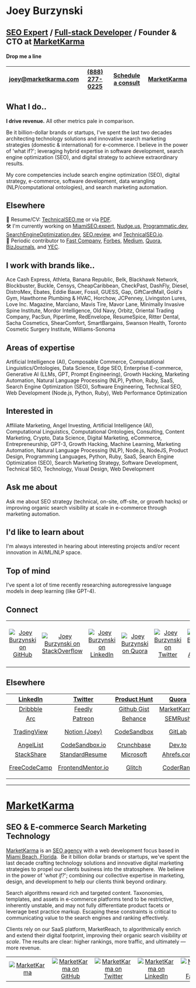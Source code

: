 

# Joey Burzynski
## **[SEO Expert](https://www.linkedin.com/in/miamibeachseo/ "Joey Burzynski: SEO Expert") / [Full-stack Developer](https://profile.codersrank.io/user/joeyburzynski "Joey Burzynski - Full-stack Developer") / Founder & CTO at [MarketKarma](https://www.marketkarma.com "MarketKarma: SEO Agency in Miami Beach, Florida")**  

#### Drop me a line

|[joey@marketkarma.com](mailto:joey@marketkarma.com "Drop me a line via email.")   |[(888) 277-0225](tel:8882770225 "Give me a shout.")   |[Schedule a consult](https://calendarhero.to/SEO "Schedule a time to chat.")   |[MarketKarma](https://www.google.com/search?q=MarketKarma+SEO "Find me online.")
|:-:|:-:|:-:|:-:|
  
  
## What I do..

**I drive revenue.** All other metrics pale in comparison.

Be it billion-dollar brands or startups, I've spent the last two decades architecting technology solutions and innovative search marketing strategies (domestic & international) for e-commerce.  I believe in the power of 'what if?'; leveraging hybrid expertise in software development, search engine optimization (SEO), and digital strategy to achieve extraordinary results.

My core competencies include search engine optimization (SEO), digital strategy, e-commerce, software development, data wrangling (NLP/computational ontologies), and search marketing automation.

## Elsewhere
  
💼  Resume/CV: [TechnicalSEO.me](https://technicalseo.me "Resume / CV | Joey Burzynski") or via [PDF](https://share.marketkarma.com/Joey-Burzynski-20-year-SEO-Expert-and-Full-stack-Developer.pdf "Resume / CV | Joey Burzynski").  
🛠️  I'm currently working on [MiamiSEO.expert](https://miamiseo.expert/seo/ "SEO Services | MiamiSEO.expert"), [Nudge.us](https://nudge.us/ "Nudge.us - Smart link management platform with advanced features for URL shortening, targeting, and tracking"), [Programmatic.dev](https://programmatic.dev/ "Programmatic.dev » Where Data, Code, and SEO Converge"), [SearchEngineOptimization.dev](https://searchengineoptimization.dev/ "Curated Collection of SEO Tools & Resources | SearchEngineOptimization.dev"), [SEO.review](https://seo.review "SEO.review - Cloud-based Technical SEO Audit & Site Reporting Tools"), and [TechnicalSEO.io](https://technicalseo.io "Master technical SEO, from bots to bytes").  
📝  Periodic contributor to [Fast Company](https://board.fastcompany.com/profile/Joey-Burzynski-SEO-Expert-%7C-Founder-CTO-MarketKarma/12629614-d0b7-4a8c-8076-5be2166473a0 "Joey Burzynski on Fast Company"), [Forbes](https://councils.forbes.com/profile/Joey-Burzynski-Founder-CTO-MarketKarma/72b6886c-bd96-4988-ad8b-14287a291009 "Joey Burzynski on Forbes"), [Medium](https://medium.com/@joeyburzynski "JoeyBurzynski on Medium"), [Quora](https://www.quora.com/profile/Joey-Burzynski "Joey Burzynski on Quora"), [BizJournals](https://trust.bizjournals.com/profile/Joey-Burzynski-Founder-CTO-MarketKarma/927e7e25-bfe0-4390-8732-62e5edbbe322 "Joey Burzynski on South Florida Business Journal"), and [YEC](https://yec.co/members/profile/Joey-Burzynski-Founder-CTO-MarketKarma/ba0650bf-d313-48b6-8c95-ab3d31dbb02e "Joey Burzynski on Young Entrepreneur Council").  
    
  
## I work with brands like..

Ace Cash Express, Athleta, Banana Republic, Belk, Blackhawk Network, Blockbuster, Buckle, Censys, CheapCaribbean, CheckPast, DashFly, Diesel, DistroMex, Ebates, Eddie Bauer, Fossil, GUESS, Gap, GiftCardMall, Gold's Gym, Hawthorne Plumbing & HVAC, Horchow, JCPenney, Livingston Lures, Love Inc. Magazine, Marciano, Mavis Tire, Mavor Lane, Minimally Invasive Spine Institute, Mordor Intelligence, Old Navy, Orbitz, Oriental Trading Company, PacSun, Piperlime, RedEnvelope, ResumeSpice, Ritter Dental, Sacha Cosmetics, ShearComfort, SmartBargains, Swanson Health, Toronto Cosmetic Surgery Institute, Williams-Sonoma

Areas of expertise
---
Artificial Intelligence (AI), Composable Commerce, Computational Linguistics/Ontologies, Data Science, Edge SEO, Enterprise E-commerce, Generative AI (LLMs, GPT, Prompt Engineering), Growth Hacking, Marketing Automation, Natural Language Processing (NLP), Python, Ruby, SaaS, Search Engine Optimization (SEO), Software Engineering, Technical SEO, Web Development (Node.js, Python, Ruby), Web Performance Optimization

Interested in
---
Affiliate Marketing, Angel Investing, Artificial Intelligence (AI), Computational Linguistics, Computational Ontologies, Consulting, Content Marketing, Crypto, Data Science, Digital Marketing, eCommerce, Entrepreneurship, GPT-3, Growth Hacking, Machine Learning, Marketing Automation, Natural Language Processing (NLP), Node.js, NodeJS, Product Design, Programming Languages, Python, Ruby, SaaS, Search Engine Optimization (SEO), Search Marketing Strategy, Software Development, Technical SEO, Technology, Visual Design, Web Development

Ask me about
---
Ask me about SEO strategy (technical, on-site, off-site, or growth hacks) or improving organic search visibility at scale in e-commerce through marketing automation.

I'd like to learn about
---
I'm always interested in hearing about interesting projects and/or recent innovation in AI/ML/NLP space.

Top of mind
---
I've spent a lot of time recently researching autoregressive language models in deep learning (like GPT-4).
  
## Connect

| | | | | | | | | | | | |
| :-: | :-: | :-: | :-: | :-: | :-: | :-: | :-: | :-: | :-: | :-: | :-: |
|[![Joey Burzynski on GitHub](https://www.marketkarma.com/shared/GitHub.png "Joey Burzynski on GitHub")](https://github.com/JoeyBurzynski "Joey Burzynski on GitHub")|[![Joey Burzynski on StackOverflow](https://www.marketkarma.com/shared/StackOverflow.png "Joey Burzynski on StackOverflow")](https://stackoverflow.com/users/3767344/joeyburzynski "SEO Expert") |[![Joey Burzynski on LinkedIn](https://www.marketkarma.com/shared/LinkedIn.png "Joey Burzynski on LinkedIn")](https://www.linkedin.com/in/miamibeachseo "Joey Burzynski: Miami SEO Expert") |[![Joey Burzynski on Quora](https://www.marketkarma.com/shared/Quora.png "Joey Burzynski on Quora")](https://www.quora.com/profile/Joey-Burzynski "Joey Burzynski on Quora") |[![Joey Burzynski on Twitter](https://www.marketkarma.com/shared/Twitter.png "Joey Burzynski on Twitter")](https://twitter.com/JoeyBurzynski "Joey Burzynski on Twitter") |[![Joey Burzynski on AngelList](https://www.marketkarma.com/shared/AngelList.png "Joey Burzynski on AngelList")](https://angel.co/joeyburzynski "Joey Burzynski on AngelList") |[![Joey Burzynski on Google+](https://www.marketkarma.com/shared/GooglePlus.png "Joey Burzynski on Google+")](https://plus.google.com/u/1/+JoeyBurzynski81 "Joey Burzynski on Google+") |[![Joey Burzynski on Dribbble](https://www.marketkarma.com/shared/Dribbble.png "Joey Burzynski on Dribbble")](https://dribbble.com/JoeyBurzynski "Joey Burzynski on Dribbble") |[![Joey Burzynski on Behance](https://www.marketkarma.com/shared/Behance.png "Joey Burzynski on Behance")](https://www.behance.net/joeyburzynski "Joey Burzynski on Behance") |[![Joey Burzynski on Feedly](https://www.marketkarma.com/shared/Feedly.png "Joey Burzynski on Feedly")](https://feedly.com/joeyburzynski "Joey Burzynski on Feedly") |[![Drop me a line via Email](https://www.marketkarma.com/shared/Email.png "Drop me a line via Email")](mailto:joey@marketkarma.com "Drop me a line via Email") |[![Give me a shout via Phone](https://www.marketkarma.com/shared/Phone.png "Give me a shout via Phone")](tel:8882770225 "Give me a shout via Phone") |
  
  
## Elsewhere

|[LinkedIn](https://www.linkedin.com/in/miamibeachseo "SEO Expert Joey Burzynski on LinkedIn")|[Twitter](https://twitter.com/JoeyBurzynski "Joey Burzynski on Twitter")   |[Product Hunt](https://www.producthunt.com/@joeyburzynski "Joey Burzynski on ProductHunt")   |[Quora](https://www.quora.com/profile/Joey-Burzynski "Joey Burzynski on Quora")   |[CodeMentor](https://www.codementor.io/@marketkarma "MarketKarma on CodeMentor")   |[StackOverflow](https://stackoverflow.com/users/3767344/joeyburzynski "Joey Burzynski: SEO Expert")   |
|:-:|:-:|:-:|:-:|:-:|:-:|
|[Dribbble](https://dribbble.com/JoeyBurzynski "Joey Burzynski on Dribbble")   |[Feedly](https://feedly.com/joeyburzynski/ "Joey Burzynski's Feedly feed")   |[Github Gist](https://gist.github.com/JoeyBurzynski "Joey Burzynski's Gists on GitHub")   |[MarketKarma](https://www.marketkarma.com "MarketKarma: SEO Agency in Miami, Florida")   |[Medium](https://medium.com/@joeyburzynski "Joey Burzynski on Medium.com")   |[Moz](https://moz.com/community/users/4206813 "Joey Burzynski on Moz.com")|[CodePen](https://codepen.io/ResistedNormalcy "Joey Burzynski on CodePen")
|[Arc](https://arc.dev/@marketkarma "SEO Agency MarketKarma on Arc.dev")   |[Patreon](https://www.patreon.com/JoeyBurzynski/ "Joey Burzynski on Patreon.com")   |[Behance](https://www.behance.net/joeyburzynski "Joey Burzynski on Behance.net")   |[SEMRush](https://www.semrush.com/user/146064753/ "SEO Expert Joey Burzynski on SEMRush.com")   |[Crunchbase](https://www.crunchbase.com/person/joey-burzynski "Joey Burzynski on Crunchbase.com")   |[AngelList](https://angel.co/u/joeyburzynski "Joey Burzynski on Angel.co")   |
|[TradingView](https://www.tradingview.com/u/JoeyBurzynski/ "Joey Burzynski on TradingView")   |[Notion (Joey)](https://marketkarma.notion.site/marketkarma/112ca361fc12483292f237997bbc5be7?v=01ab4dc1a83b4baa986d476e0c0b614b "Joey Burzynski on Notion")   |[CodeSandbox](https://codesandbox.io/u/JoeyBurzynski "Joey Burzynski on CodeSandbox")   |[GitLab](https://gitlab.com/JoeyBurzynski "Joey Burzynski on GitLab")   |[Google Developers](https://developers.google.com/profile/u/111165200429261031855 "Joey Burzynski's Google Developer profile")   |[Arc.dev](https://community.arc.dev/user/joeyburzynski "Joey Burzynski's profile at Arc.dev Community")   |
|[AngelList](https://angel.co/u/joeyburzynski "Joey Burzynski on AngelList.co") |[CodeSandbox.io](https://codesandbox.io/u/JoeyBurzynski "Joey Burzynski on CodeSandbox.io")  |[Crunchbase](https://www.crunchbase.com/person/joey-burzynski "Joey Burzynski on Crunchbase")  |[Dev.to](https://dev.to/joeyburzynski "Joey Burzynski on Dev.to")  |[IndieHackers](https://www.indiehackers.com/JoeyBurzynski "Joey Burzynski on IndieHackers")  |[JSFiddle](https://jsfiddle.net/user/joeyburzynski/fiddles/ "Joey Burzynski's fiddles on JSFiddle")  |  
|[StackShare](https://stackshare.io/JoeyBurzynski "Joey Burzynski on StackShare")  |[StandardResume](https://standardresume.co/r/JoeyBurzynski "Joey Burzynski on StandardResume")  |[Microsoft](https://www.microsoft.com/en-us/solution-providers/partnerdetails/793256ea-c3e6-4c90-8956-7d4c654ae549/8bad3432-1cdb-4d2e-8250-5a4b92e8fe5a "MarketKarma on Microsoft")  |[Ahrefs.com](https://ahrefs.com/seo-agencies/us/fl/miami-beach "MarketKarma: E-Commerce SEO Agency on Ahrefs.com")  |[Notion (MK)](https://marketkarma.notion.site/ "MarketKarma SEO")  |[ORCID](https://orcid.org/0000-0002-7448-8294 "Joey Burzynski on ORCID")  |  
|[FreeCodeCamp](https://www.freecodecamp.org/SEOExpert "Joey Burzynski on FreeCodeCamp.org")  |[FrontendMentor.io](https://www.frontendmentor.io/profile/JoeyBurzynski "Joey Burzynski on FrontendMentor.io")  |[Glitch](https://glitch.com/@JoeyBurzynski "Joey Burzynski on Glitch")  |[CoderRank](https://profile.codersrank.io/user/joeyburzynski "Joey Burzynski on CoderRank")  |[Fast Company](https://board.fastcompany.com/profile/Joey-Burzynski-Founder-CTO-MarketKarma/12629614-d0b7-4a8c-8076-5be2166473a0 "Joey Burzynski on Fast Company")  |[Forbes Tech Council](https://profiles.forbes.com/members/tech/profile/Joey-Burzynski-Founder-CTO-MarketKarma/72b6886c-bd96-4988-ad8b-14287a291009 "Joey Burzynski on Forbes Tech Council")  |  
|  |  |  |  |  |  |  
----------
  
  
# [MarketKarma](https://www.marketkarma.com "MarketKarma: SEO Agency in Miami, Florida")
## SEO & E-commerce Search Marketing Technology

[MarketKarma](https://marketkarma.notion.site/a9e7fe51ce694d06a02c6836581b70be?v=04588429aabb4b768bad54aa87b71193 "SEO Agency in Miami Beach, Florida") is an [SEO agency](https://lnk.bio/MiamiSEO "Miami SEO Agency | MarketKarma") with a web development focus based in [Miami Beach, Florida](https://g.page/MarketKarma "Miami SEO Agency | MarketKarma").  Be it billion dollar brands or startups, we've spent the last decade crafting technology solutions and innovative digital marketing strategies to propel our clients business into the stratosphere.  We believe in the power of '_what if?_'; combining our collective expertise in marketing, design, and development to help our clients think beyond ordinary.

Search algorithms reward rich and targeted content. Taxonomies, templates, and assets in e-commerce platforms tend to be restrictive, inherently unstable, and may not fully differentiate product facets or leverage best practice markup. Escaping these constraints is critical to communicating value to the search engines and ranking effectively.

Clients rely on our SaaS platform, MarketReach, to algorithmically enrich and extend their digital footprint, improving their organic search visibility _at scale_.  The results are clear: higher rankings, more traffic, and ultimately — more revenue. 


| | | | | | |
| :-: | :-: | :-: | :-: | :-: | :-: |
|[![MarketKarma](https://www.marketkarma.com/shared/MarketKarma.png "MarketKarma: E-commerce SEO Technology")](https://www.marketkarma.com "MarketKarma: Internet Marketing Agency in Miami Beach, Florida")|[![MarketKarma on GitHub](https://www.marketkarma.com/shared/GitHub.png "MarketKarma on GitHub")](https://github.com/MarketKarma "MarketKarma on GitHub")|[![MarketKarma on Twitter](https://www.marketkarma.com/shared/Twitter.png "MarketKarma on Twitter")](https://twitter.com/MarketKarma "MarketKarma on Twitter")|[![MarketKarma on LinkedIn](https://www.marketkarma.com/shared/LinkedIn.png "MarketKarma on LinkedIn")](https://www.linkedin.com/company/MarketKarma "MarketKarma: E-commerce Search Marketing Technology")|[![MarketKarma on Facebook](https://www.marketkarma.com/shared/Facebook.png "MarketKarma on Facebook")](https://www.facebook.com/MarketKarma "MarketKarma: E-commerce SEO Experts in Miami Beach, Florida")|[![MarketKarma on AngelList](https://www.marketkarma.com/shared/AngelList.png "MarketKarma on AngelList")](https://angel.co/marketkarma "MarketKarma on AngelList")| 



<!--
**JoeyBurzynski/JoeyBurzynski** is a ✨ _special_ ✨ repository because its `README.md` (this file) appears on your GitHub profile.

Here are some ideas to get you started:

- 🔭 I’m currently working on ...
- 🌱 I’m currently learning ...
- 👯 I’m looking to collaborate on ...
- 🤔 I’m looking for help with ...
- 💬 Ask me about ...
- 📫 How to reach me: ...
- 😄 Pronouns: ...
- ⚡ Fun fact: ...
-->
